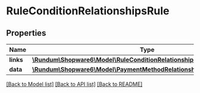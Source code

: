 # RuleConditionRelationshipsRule

## Properties
Name | Type | Description | Notes
------------ | ------------- | ------------- | -------------
**links** | [**\Rundum\Shopware6\Model\RuleConditionRelationshipsRuleLinks**](RuleConditionRelationshipsRuleLinks.md) |  | [optional] 
**data** | [**\Rundum\Shopware6\Model\PaymentMethodRelationshipsAvailabilityRuleData**](PaymentMethodRelationshipsAvailabilityRuleData.md) |  | [optional] 

[[Back to Model list]](../../README.md#documentation-for-models) [[Back to API list]](../../README.md#documentation-for-api-endpoints) [[Back to README]](../../README.md)

